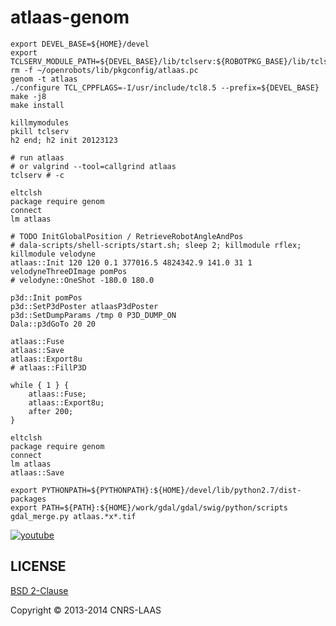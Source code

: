 atlaas-genom
============

```
export DEVEL_BASE=${HOME}/devel
export TCLSERV_MODULE_PATH=${DEVEL_BASE}/lib/tclserv:${ROBOTPKG_BASE}/lib/tclserv
rm -f ~/openrobots/lib/pkgconfig/atlaas.pc
genom -t atlaas
./configure TCL_CPPFLAGS=-I/usr/include/tcl8.5 --prefix=${DEVEL_BASE}
make -j8
make install

killmymodules
pkill tclserv
h2 end; h2 init 20123123

# run atlaas
# or valgrind --tool=callgrind atlaas
tclserv # -c

eltclsh
package require genom
connect
lm atlaas

# TODO InitGlobalPosition / RetrieveRobotAngleAndPos
# dala-scripts/shell-scripts/start.sh; sleep 2; killmodule rflex; killmodule velodyne
atlaas::Init 120 120 0.1 377016.5 4824342.9 141.0 31 1 velodyneThreeDImage pomPos
# velodyne::OneShot -180.0 180.0

p3d::Init pomPos
p3d::SetP3dPoster atlaasP3dPoster
p3d::SetDumpParams /tmp 0 P3D_DUMP_ON
Dala::p3dGoTo 20 20

atlaas::Fuse
atlaas::Save
atlaas::Export8u
# atlaas::FillP3D

while { 1 } {
    atlaas::Fuse;
    atlaas::Export8u;
    after 200;
}

eltclsh
package require genom
connect
lm atlaas
atlaas::Save

export PYTHONPATH=${PYTHONPATH}:${HOME}/devel/lib/python2.7/dist-packages
export PATH=${PATH}:${HOME}/work/gdal/gdal/swig/python/scripts
gdal_merge.py atlaas.*x*.tif

```

[![youtube](https://i2.ytimg.com/vi/k1-6gbYnmMU/sddefault.jpg "youtube")](http://youtube.com/embed/k1-6gbYnmMU?rel=0)


LICENSE
-------

[BSD 2-Clause](http://opensource.org/licenses/BSD-2-Clause)

Copyright © 2013-2014 CNRS-LAAS
